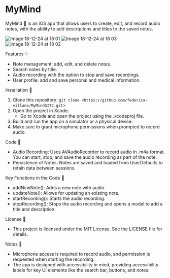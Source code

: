 # MyMind

MyMind 🧠 is an iOS app that allows users to create, edit, and record audio notes, with the ability to add descriptions and titles to the saved notes.

![Image 18-12-24 at 18 01](https://github.com/user-attachments/assets/a3e0c1dd-462d-41ab-bd2c-4db1b20a917a)
![Image 18-12-24 at 18 03](https://github.com/user-attachments/assets/d3c53cd2-37ba-4c6d-93ff-f41efaa73822)
![Image 18-12-24 at 18 02](https://github.com/user-attachments/assets/3550b01a-0c44-4993-8ab8-af986cad0b8a)

Features ✨
* Note management: add, edit, and delete notes.
* Search notes by title.
* Audio recording with the option to stop and save recordings.
* User profile: add and save personal and medical information.

Installation 📱
1. Clone this repository: `git clone <https://github.com/federica-villano/MyMindGIT2.git`>
2. Open the project in Xcode:
    * Go to Xcode and open the project using the .xcodeproj file.
3. Build and run the app on a simulator or a physical device.
4. Make sure to grant microphone permissions when prompted to record audio.

Code 👾
* Audio Recording: Uses AVAudioRecorder to record audio in .m4a format. You can start, stop, and save the audio recording as part of the note.
* Persistence of Notes: Notes are saved and loaded from UserDefaults to retain data between sessions.

Key Functions in the Code 🎯
* addNewNote(): Adds a new note with audio.
* updateNote(): Allows for updating an existing note.
* startRecording(): Starts the audio recording.
* stopRecording(): Stops the audio recording and opens a modal to add a title and description.

License 🔑
* This project is licensed under the MIT License. See the LICENSE file for details.

Notes 📒
* Microphone access is required to record audio, and permission is requested when starting the recording.
* The app is designed with accessibility in mind, providing accessibility labels for key UI elements like the search bar, buttons, and notes.
